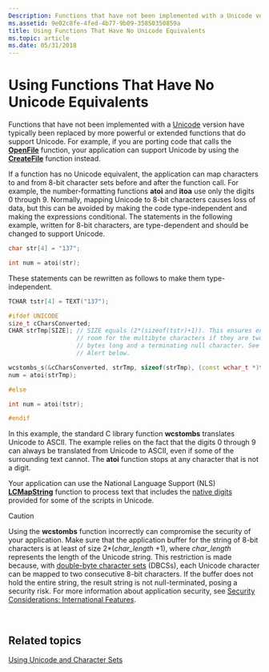 ```yaml
---
Description: Functions that have not been implemented with a Unicode version have typically been replaced by more powerful or extended functions that do support Unicode.
ms.assetid: 9e02c8fe-4fed-4b77-9b09-35850350859a
title: Using Functions That Have No Unicode Equivalents
ms.topic: article
ms.date: 05/31/2018
---
```


# Using Functions That Have No Unicode Equivalents

Functions that have not been implemented with a [Unicode](unicode.md) version have typically been replaced by more powerful or extended functions that do support Unicode. For example, if you are porting code that calls the [**OpenFile**](https://msdn.microsoft.com/library/Aa365430(v=VS.85).aspx) function, your application can support Unicode by using the [**CreateFile**](https://msdn.microsoft.com/library/Aa363858(v=VS.85).aspx) function instead.

If a function has no Unicode equivalent, the application can map characters to and from 8-bit character sets before and after the function call. For example, the number-formatting functions **atoi** and **itoa** use only the digits 0 through 9. Normally, mapping Unicode to 8-bit characters causes loss of data, but this can be avoided by making the code type-independent and making the expressions conditional. The statements in the following example, written for 8-bit characters, are type-dependent and should be changed to support Unicode.


```C++
char str[4] = "137";

int num = atoi(str);
```



These statements can be rewritten as follows to make them type-independent.


```C++
TCHAR tstr[4] = TEXT("137");

#ifdef UNICODE
size_t cCharsConverted;
CHAR strTmp[SIZE]; // SIZE equals (2*(sizeof(tstr)+1)). This ensures enough
                   // room for the multibyte characters if they are two 
                   // bytes long and a terminating null character. See Security 
                   // Alert below. 

wcstombs_s(&cCharsConverted, strTmp, sizeof(strTmp), (const wchar_t *)tstr, sizeof(strTmp));
num = atoi(strTmp);

#else

int num = atoi(tstr);

#endif 
```



In this example, the standard C library function **wcstombs** translates Unicode to ASCII. The example relies on the fact that the digits 0 through 9 can always be translated from Unicode to ASCII, even if some of the surrounding text cannot. The **atoi** function stops at any character that is not a digit.

Your application can use the National Language Support (NLS) [**LCMapString**](/windows/desktop/api/Winnls/nf-winnls-lcmapstringa) function to process text that includes the [native digits](digit-shapes.md) provided for some of the scripts in Unicode.

> [!Caution]  
> Using the **wcstombs** function incorrectly can compromise the security of your application. Make sure that the application buffer for the string of 8-bit characters is at least of size 2\*(*char\_length* +1), where *char\_length* represents the length of the Unicode string. This restriction is made because, with [double-byte character sets](double-byte-character-sets.md) (DBCSs), each Unicode character can be mapped to two consecutive 8-bit characters. If the buffer does not hold the entire string, the result string is not null-terminated, posing a security risk. For more information about application security, see [Security Considerations: International Features](security-considerations--international-features.md).

 

## Related topics

<dl> <dt>

[Using Unicode and Character Sets](using-unicode-and-character-sets.md)
</dt> </dl>

 

 




